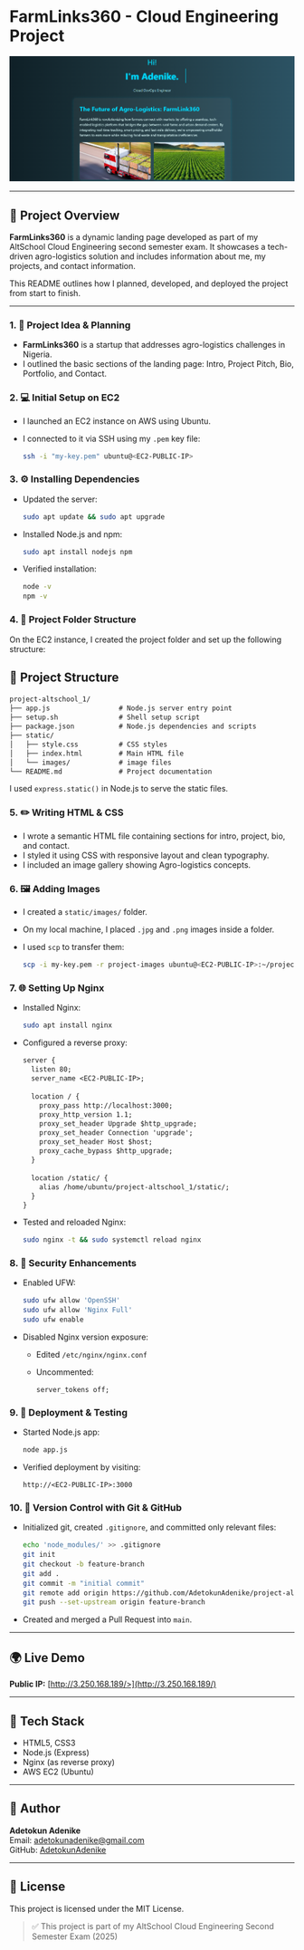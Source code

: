 # FarmLinks360 - Cloud Engineering Project

![Screenshot of Rendered Page](static/images/landing-page.png)

---

## 📌 Project Overview

**FarmLinks360** is a dynamic landing page developed as part of my AltSchool Cloud Engineering second semester exam. It showcases a tech-driven agro-logistics solution and includes information about me, my projects, and contact information.

This README outlines how I planned, developed, and deployed the project from start to finish.

---


### 1. 🧠 Project Idea & Planning

* **FarmLinks360** is a startup that addresses agro-logistics challenges in Nigeria.
* I outlined the basic sections of the landing page: Intro, Project Pitch, Bio, Portfolio, and Contact.

### 2. 💻 Initial Setup on EC2

* I launched an EC2 instance on AWS using Ubuntu.
* I connected to it via SSH using my `.pem` key file:

  ```bash
  ssh -i "my-key.pem" ubuntu@<EC2-PUBLIC-IP>
  ```

### 3. ⚙️ Installing Dependencies

* Updated the server:

  ```bash
  sudo apt update && sudo apt upgrade
  ```
* Installed Node.js and npm:

  ```bash
  sudo apt install nodejs npm
  ```
* Verified installation:

  ```bash
  node -v
  npm -v
  ```

### 4. 📁 Project Folder Structure

On the EC2 instance, I created the project folder and set up the following structure:

## 📁 Project Structure

```
project-altschool_1/
├── app.js                 # Node.js server entry point
├── setup.sh               # Shell setup script
├── package.json           # Node.js dependencies and scripts
├── static/
│   ├── style.css          # CSS styles
│   ├── index.html         # Main HTML file
│   └── images/            # image files
└── README.md              # Project documentation
```

I used `express.static()` in Node.js to serve the static files.

### 5. ✏️ Writing HTML & CSS

* I wrote a semantic HTML file containing sections for intro, project, bio, and contact.
* I styled it using CSS with responsive layout and clean typography.
* I included an image gallery showing Agro-logistics concepts.

### 6. 🖼️ Adding Images

* I created a `static/images/` folder.
* On my local machine, I placed `.jpg` and `.png` images inside a folder.
* I used `scp` to transfer them:

  ```bash
  scp -i my-key.pem -r project-images ubuntu@<EC2-PUBLIC-IP>:~/project-altschool_1/static/images/
  ```

### 7. 🌐 Setting Up Nginx

* Installed Nginx:

  ```bash
  sudo apt install nginx
  ```
* Configured a reverse proxy:

  ```nginx
  server {
    listen 80;
    server_name <EC2-PUBLIC-IP>;

    location / {
      proxy_pass http://localhost:3000;
      proxy_http_version 1.1;
      proxy_set_header Upgrade $http_upgrade;
      proxy_set_header Connection 'upgrade';
      proxy_set_header Host $host;
      proxy_cache_bypass $http_upgrade;
    }

    location /static/ {
      alias /home/ubuntu/project-altschool_1/static/;
    }
  }
  ```
* Tested and reloaded Nginx:

  ```bash
  sudo nginx -t && sudo systemctl reload nginx
  ```

### 8. 🔐 Security Enhancements

* Enabled UFW:

  ```bash
  sudo ufw allow 'OpenSSH'
  sudo ufw allow 'Nginx Full'
  sudo ufw enable
  ```
* Disabled Nginx version exposure:

  * Edited `/etc/nginx/nginx.conf`
  * Uncommented:

    ```nginx
    server_tokens off;
    ```

### 9. 🚀 Deployment & Testing

* Started Node.js app:

  ```bash
  node app.js
  ```
* Verified deployment by visiting:

  ```
  http://<EC2-PUBLIC-IP>:3000
  ```

### 10. 🔄 Version Control with Git & GitHub

* Initialized git, created `.gitignore`, and committed only relevant files:

  ```bash
  echo 'node_modules/' >> .gitignore
  git init
  git checkout -b feature-branch
  git add .
  git commit -m "initial commit"
  git remote add origin https://github.com/AdetokunAdenike/project-altschool_1.git
  git push --set-upstream origin feature-branch
  ```
* Created and merged a Pull Request into `main`.

---

## 🌍 Live Demo

**Public IP:** [http://3.250.168.189/>](http://3.250.168.189/)

---

## 📜 Tech Stack

* HTML5, CSS3
* Node.js (Express)
* Nginx (as reverse proxy)
* AWS EC2 (Ubuntu)

---

## 🤝 Author

**Adetokun Adenike**  
Email: adetokunadenike@gmail.com  
GitHub: [AdetokunAdenike](https://github.com/AdetokunAdenike)

---

## 📜 License

This project is licensed under the MIT License.

> ✅ This project is part of my AltSchool Cloud Engineering Second Semester Exam (2025)

